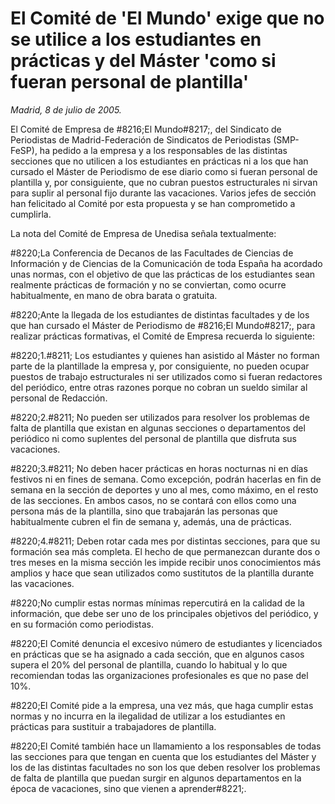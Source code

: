 # El Comité de 'El Mundo' exige que no se utilice a los estudiantes en prácticas y del Máster 'como si fueran personal de plantilla'

*Madrid, 8 de julio de 2005.*

El Comité de Empresa de #8216;El Mundo#8217;, del Sindicato de Periodistas de Madrid-Federación de Sindicatos de Periodistas (SMP-FeSP), ha pedido a la empresa y a los responsables de las distintas secciones que no utilicen a los estudiantes en prácticas ni a los que han cursado el Máster de Periodismo de ese diario como si fueran personal de plantilla y, por consiguiente, que no cubran puestos estructurales ni sirvan para suplir al personal fijo durante las vacaciones. Varios jefes de sección han felicitado al Comité por esta propuesta y se han comprometido a cumplirla.

La nota del Comité de Empresa de Unedisa señala textualmente:

#8220;La Conferencia de Decanos de las Facultades de Ciencias de Información y de Ciencias de la Comunicación de toda España ha acordado unas normas, con el objetivo de que las prácticas de los estudiantes sean realmente prácticas de formación y no se conviertan, como ocurre habitualmente, en mano de obra barata o gratuita.

#8220;Ante la llegada de los estudiantes de distintas facultades y de los que han cursado el Máster de Periodismo de #8216;El Mundo#8217;, para realizar prácticas formativas, el Comité de Empresa recuerda lo siguiente:

#8220;1.#8211; Los estudiantes y quienes han asistido al Máster no forman parte de la plantillade la empresa y, por consiguiente, no pueden ocupar puestos de trabajo estructurales ni ser utilizados como si fueran redactores del periódico, entre otras razones porque no cobran un sueldo similar al personal de Redacción.

#8220;2.#8211; No pueden ser utilizados para resolver los problemas de falta de plantilla que existan en algunas secciones o departamentos del periódico ni como suplentes del personal de plantilla que disfruta sus vacaciones.

#8220;3.#8211; No deben hacer prácticas en horas nocturnas ni en días festivos ni en fines de semana. Como excepción, podrán hacerlas en fin de semana en la sección de deportes y uno al mes, como máximo, en el resto de las secciones. En ambos casos, no se contará con ellos como una persona más de la plantilla, sino que trabajarán las personas que habitualmente cubren el fin de semana y, además, una de prácticas.

#8220;4.#8211; Deben rotar cada mes por distintas secciones, para que su formación sea más completa. El hecho de que permanezcan durante dos o tres meses en la misma sección les impide recibir unos conocimientos más amplios y hace que sean utilizados como sustitutos de la plantilla durante las vacaciones.

#8220;No cumplir estas normas mínimas repercutirá en la calidad de la información, que debe ser uno de los principales objetivos del periódico, y en su formación como periodistas.

#8220;El Comité denuncia el excesivo número de estudiantes y licenciados en prácticas que se ha asignado a cada sección, que en algunos casos supera el 20% del personal de plantilla, cuando lo habitual y lo que recomiendan todas las organizaciones profesionales es que no pase del 10%.

#8220;El Comité pide a la empresa, una vez más, que haga cumplir estas normas y no incurra en la ilegalidad de utilizar a los estudiantes en prácticas para sustituir a trabajadores de plantilla.

#8220;El Comité también hace un llamamiento a los responsables de todas las secciones para que tengan en cuenta que los estudiantes del Máster y los de las distintas facultades no son los que deben resolver los problemas de falta de plantilla que puedan surgir en algunos departamentos en la época de vacaciones, sino que vienen a aprender#8221;.
